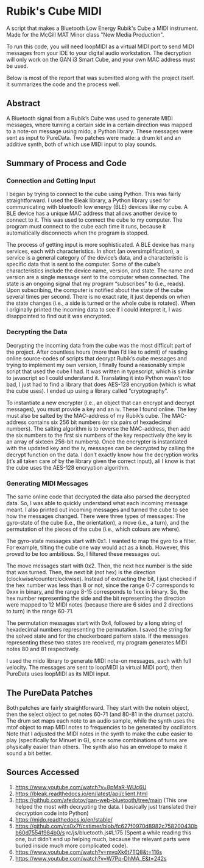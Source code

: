 # Rubik's Cube MIDI
A script that makes a Bluetooth Low Energy Rubik's Cube a MIDI instrument. Made for the McGill MAT Minor class "New Media Production".

To run this code, you will need loopMIDI as a virtual MIDI port to send MIDI messages from your IDE to your digital audio workstation.
The decryption will only work on the GAN i3 Smart Cube, and your own MAC address must be used.

Below is most of the report that was submitted along with the project itself. It summarizes the code and the process well.

## Abstract
A Bluetooth signal from a Rubik’s Cube was used to generate MIDI messages, where turning a certain side in a certain direction was mapped to a note-on message using mido, a Python library. These messages were sent as input to PureData. Two patches were made: a drum kit and an additive synth, both of which use MIDI input to play sounds.


## Summary of Process and Code 

### Connection and Getting Input
I began by trying to connect to the cube using Python. This was fairly straightforward. I used the Bleak library, a Python library used for communicating with bluetooth low energy (BLE) devices like my cube. A BLE device has a unique MAC address that allows another device to connect to it. This was used to connect the cube to my computer. The program must connect to the cube each time it runs, because it automatically disconnects when the program is stopped.

The process of getting input is more sophisticated. A BLE device has many services, each with characteristics. In short (an oversimplification), a service is a general category of the device’s data, and a characteristic is specific data that is sent to the computer. Some of the cube’s characteristics include the device name, version, and state. The name and version are a single message sent to the computer when connected. The state is an ongoing signal that my program “subscribes” to (i.e., reads). Upon subscribing, the computer is notified about the state of the cube several times per second. There is no exact rate, it just depends on when the state changes (i.e., a side is turned or the whole cube is rotated). When I originally printed the incoming data to see if I could interpret it, I was disappointed to find out it was encrypted.
 
### Decrypting the Data
Decrypting the incoming data from the cube was the most difficult part of the project. After countless hours (more than I’d like to admit) of reading online source-codes of scripts that decrypt Rubik’s cube messages and trying to implement my own version, I finally found a reasonably simple script that used the cube I had. It was written in typescript, which is similar to javascript so I could understand it. Translating it into Python wasn’t too bad, I just had to find a library that does AES-128 encryption (which is what the cube uses). I ended up using a library called “cryptography”.

To instantiate a new encrypter (i.e., an object that can encrypt and decrypt messages), you must provide a key and an iv. These I found online. The key must also be salted by the MAC-address of my Rubik’s cube. The MAC-address contains six 256 bit numbers (or six pairs of hexadecimal numbers). The salting algorithm is to reverse the MAC-address, then add the six numbers to the first six numbers of the key respectively (the key is an array of sixteen 256-bit numbers). Once the encrypter is instantiated with the updated key and the iv, messages can be decrypted by calling the decrypt function on the data. I don’t exactly know how the decryption works (it’s all taken care of by the library given the correct input), all I know is that the cube uses the AES-128 encryption algorithm.

### Generating MIDI Messages
The same online code that decrypted the data also parsed the decrypted data. So, I was able to quickly understand what each incoming message meant. I also printed out incoming messages and turned the cube to see how the messages changed. There were three types of messages: The gyro-state of the cube (i.e., the orientation), a move (i.e., a turn), and the permutation of the pieces of the cube (i.e., which colours are where).

The gyro-state messages start with 0x1. I wanted to map the gyro to a filter. For example, tilting the cube one way would act as a knob. However, this proved to be too ambitious. So, I filtered these messages out.

The move messages start with 0x2. Then, the next hex number is the side that was turned. Then, the next bit (not hex) is the direction (clockwise/counterclockwise). Instead of extracting the bit, I just checked if the hex number was less than 8 or not, since the range 0-7 corresponds to 0xxx in binary, and the range 8-15 corresponds to 1xxx in binary. So, the hex number representing the side and the bit representing the direction were mapped to 12 MIDI notes (because there are 6 sides and 2 directions to turn) in the range 60-71.

The permutation messages start with 0x4, followed by a long string of hexadecimal numbers representing the permutation. I saved the string for the solved state and for the checkerboard pattern state. If the messages representing these two states are received, my program generates MIDI notes 80 and 81 respectively.

I used the mido library to generate MIDI note-on messages, each with full velocity. The messages are sent to loopMIDI (a virtual MIDI port), then PureData uses loopMIDI as its MIDI input.

## The PureData Patches
Both patches are fairly straightforward. They start with the notein object, then the select object to get notes 60-71 (and 80-81 in the drumset patch). The drum set maps each note to an audio sample, while the synth uses the mtof object to map MIDI notes to frequencies to be generated by oscillators. Note that I adjusted the MIDI notes in the synth to make the cube easier to play (specifically for Minuet in G), since some combinations of turns are physically easier than others. The synth also has an envelope to make it sound a bit better.


## Sources Accessed
1. https://www.youtube.com/watch?v=8pMaR-WUc6U
2. https://bleak.readthedocs.io/en/latest/api/client.html
3. https://github.com/afedotov/gan-web-bluetooth/tree/main (This one helped the most with
decrypting the data. I basically just translated their decryption code into Python)
4. https://mido.readthedocs.io/en/stable/
5. https://github.com/cs0x7f/cstimer/blob/fc627f0970d8982c758200430bb60d7554f984b0/s
rc/js/bluetooth.js#L175 (Spent a while reading this one, but didn’t end up helping much,
because the relevant parts were buried inside much more complicated code).
6. https://www.youtube.com/watch?v=mvqXk6t7TQ8&t=116s
7. https://www.youtube.com/watch?v=W7Pp-DhMA_E&t=242s
